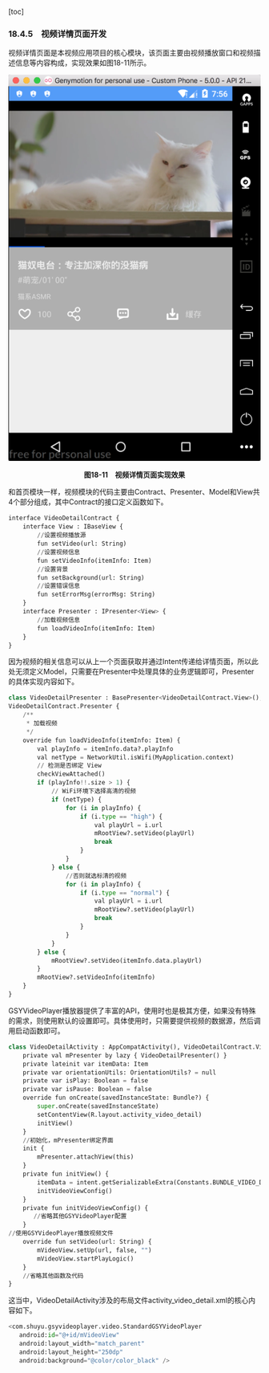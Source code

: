 [toc]

### 18.4.5　视频详情页面开发

视频详情页面是本视频应用项目的核心模块，该页面主要由视频播放窗口和视频描述信息等内容构成，实现效果如图18-11所示。

![113.png](./images/113.png)
<center class="my_markdown"><b class="my_markdown">图18-11　视频详情页面实现效果</b></center>

和首页模块一样，视频模块的代码主要由Contract、Presenter、Model和View共4个部分组成，其中Contract的接口定义函数如下。

```python
interface VideoDetailContract {
    interface View : IBaseView {
        //设置视频播放源
        fun setVideo(url: String)
        //设置视频信息
        fun setVideoInfo(itemInfo: Item)
        //设置背景
        fun setBackground(url: String)
        //设置错误信息
        fun setErrorMsg(errorMsg: String)
    }
    interface Presenter : IPresenter<View> {
        //加载视频信息
        fun loadVideoInfo(itemInfo: Item)
    }
}
```

因为视频的相关信息可以从上一个页面获取并通过Intent传递给详情页面，所以此处无须定义Model，只需要在Presenter中处理具体的业务逻辑即可，Presenter的具体实现内容如下。

```python
class VideoDetailPresenter : BasePresenter<VideoDetailContract.View>(), 
VideoDetailContract.Presenter {
    /**
     * 加载视频
     */
    override fun loadVideoInfo(itemInfo: Item) {
        val playInfo = itemInfo.data?.playInfo
        val netType = NetworkUtil.isWifi(MyApplication.context)
        // 检测是否绑定 View
        checkViewAttached()
        if (playInfo!!.size > 1) {
            // WiFi环境下选择高清的视频
            if (netType) {
                for (i in playInfo) {
                    if (i.type == "high") {
                        val playUrl = i.url
                        mRootView?.setVideo(playUrl)
                        break
                    }
                }
            } else {
                //否则就选标清的视频
                for (i in playInfo) {
                    if (i.type == "normal") {
                        val playUrl = i.url
                        mRootView?.setVideo(playUrl)
                        break
                    }
                }
            }
        } else {
            mRootView?.setVideo(itemInfo.data.playUrl)
        }
        mRootView?.setVideoInfo(itemInfo)
    }
}
```

GSYVideoPlayer播放器提供了丰富的API，使用时也是极其方便，如果没有特殊的需求，则使用默认的设置即可。具体使用时，只需要提供视频的数据源，然后调用启动函数即可。

```python
class VideoDetailActivity : AppCompatActivity(), VideoDetailContract.View {
    private val mPresenter by lazy { VideoDetailPresenter() }
    private lateinit var itemData: Item
    private var orientationUtils: OrientationUtils? = null
    private var isPlay: Boolean = false
    private var isPause: Boolean = false
    override fun onCreate(savedInstanceState: Bundle?) {
        super.onCreate(savedInstanceState)
        setContentView(R.layout.activity_video_detail)
        initView()
    }
    //初始化，mPresenter绑定界面
    init {
        mPresenter.attachView(this)
    }
    private fun initView() {
        itemData = intent.getSerializableExtra(Constants.BUNDLE_VIDEO_DATA) as Item
        initVideoViewConfig() 
    }
    private fun initVideoViewConfig() {
       //省略其他GSYVideoPlayer配置
    }
//使用GSYVideoPlayer播放视频文件
    override fun setVideo(url: String) {
        mVideoView.setUp(url, false, "")
        mVideoView.startPlayLogic()
    }
    //省略其他函数及代码
}
```

这当中，VideoDetailActivity涉及的布局文件activity_video_detail.xml的核心内容如下。

```python
<com.shuyu.gsyvideoplayer.video.StandardGSYVideoPlayer
   android:id="@+id/mVideoView"
   android:layout_width="match_parent"
   android:layout_height="250dp"
   android:background="@color/color_black" />
```

